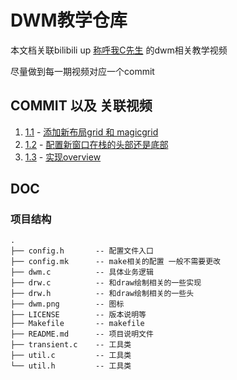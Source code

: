 # DWM教学仓库

本文档关联bilibili up [称呼我C先生](https://space.bilibili.com/303522232) 的dwm相关教学视频

尽量做到每一期视频对应一个commit

## COMMIT 以及 关联视频

1. [1.1](https://github.com/yaocccc/dwms/tree/1.1) - [添加新布局grid 和 magicgrid](https://www.bilibili.com/video/BV1UU4y1Y7j1)
2. [1.2](https://github.com/yaocccc/dwms/tree/1.2) - [配置新窗口在栈的头部还是底部](https://www.bilibili.com/video/BV1gF411P7kA)
3. [1.3](https://github.com/yaocccc/dwms/tree/1.3) - [实现overview](https://www.bilibili.com/video/BV11U4y1r7YU)

## DOC

### 项目结构

```plaintext
.
├── config.h       -- 配置文件入口
├── config.mk      -- make相关的配置 一般不需要更改
├── dwm.c          -- 具体业务逻辑
├── drw.c          -- 和draw绘制相关的一些实现
├── drw.h          -- 和draw绘制相关的一些头
├── dwm.png        -- 图标
├── LICENSE        -- 版本说明等
├── Makefile       -- makefile
├── README.md      -- 项目说明文件
├── transient.c    -- 工具类
├── util.c         -- 工具类
└── util.h         -- 工具类
```
